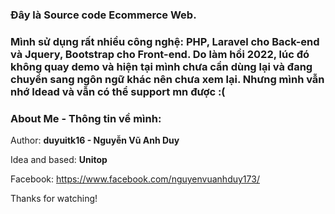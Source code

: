 ### Đây là Source code Ecommerce Web.

### Mình sử dụng rất nhiều công nghệ: PHP, Laravel cho Back-end và Jquery, Bootstrap cho Front-end. Do làm hồi 2022, lúc đó không quay demo và hiện tại mình chưa cần dùng lại và đang chuyển sang ngôn ngữ khác nên chưa xem lại. Nhưng mình vẫn nhớ Idead và vẫn có thể support mn được :(


### About Me - Thông tin về mình:

Author: **duyuitk16 - Nguyễn Vũ Anh Duy**

Idea and based: **Unitop**

Facebook: https://www.facebook.com/nguyenvuanhduy173/

Thanks for watching!
